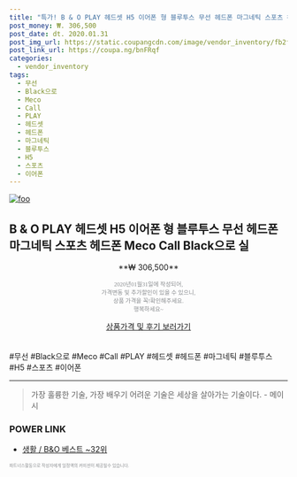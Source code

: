 ```yaml
--- 
title: "특가! B & O PLAY 헤드셋 H5 이어폰 형 블루투스 무선 헤드폰 마그네틱 스포츠 헤드폰 Meco Call ..." 
post_money: ₩. 306,500 
post_date: dt. 2020.01.31 
post_img_url: https://static.coupangcdn.com/image/vendor_inventory/fb2f/c01cd900aa9c03943f0b00763ef9adec17688bc18c20aa847ecb4fe3e3a6.jpg 
post_link_url: https://coupa.ng/bnFRqf 
categories: 
  - vendor_inventory 
tags: 
  - 무선 
  - Black으로 
  - Meco 
  - Call 
  - PLAY 
  - 헤드셋 
  - 헤드폰 
  - 마그네틱 
  - 블루투스 
  - H5 
  - 스포츠 
  - 이어폰 
--- 
```

[![foo](https://static.coupangcdn.com/image/vendor_inventory/fb2f/c01cd900aa9c03943f0b00763ef9adec17688bc18c20aa847ecb4fe3e3a6.jpg)](https://coupa.ng/bnFRqf) 

## B & O PLAY 헤드셋 H5 이어폰 형 블루투스 무선 헤드폰 마그네틱 스포츠 헤드폰 Meco Call Black으로 실 
<p style="text-align: center;">**₩ 306,500**</p> 
<p style="text-align: center;"><span style="color: #898c8f; font-family: Georgia,Times,serif; font-size: 0.75em;">2020년01월31일에 작성되어, <br>가격변동 및 추가할인이 있을 수 있으니,<br> 상품 가격을 꼭!확인해주세요.<br>행복하세요~</span> 
</p>	 
<div markdown="0" style="text-align: center;"><a href="https://coupa.ng/bnFRqf" class="btn btn--success">상품가격 및 후기 보러가기</a></div> 
<br><br> 
  #무선 #Black으로 #Meco #Call #PLAY #헤드셋 #헤드폰 #마그네틱 #블루투스 #H5 #스포츠 #이어폰 
<hr> 

> 가장 훌륭한 기술, 가장 배우기 어려운 기술은 세상을 살아가는 기술이다. - 메이시 


### POWER LINK

* <a href="https://blog.naver.com/santokki14/221790854249" target="_blank">생활 / B&O 베스트 ~32위</a>

<span style="color: #898c8f; font-family: Georgia,Times,serif; font-size: 0.55em;">파트너스활동으로 작성자에게 일정액의 커미션이 제공될수 있습니다.</span> 
